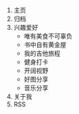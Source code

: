 1. 主页
1. 归档
1. 兴趣爱好
    - 唯有美食不可辜负
    - 书中自有黄金屋
    - 我的吉他旅程
    - 健身打卡
    - 开阔视野
    - 好图分享
    - 音乐分享
1. 关于我
1. RSS
